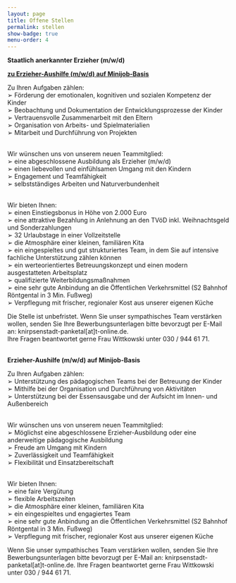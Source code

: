 ```yaml
---
layout: page
title: Offene Stellen
permalink: stellen
show-badge: true
menu-order: 4
---
```

**Staatlich anerkannter Erzieher (m/w/d)**

**[zu Erzieher-Aushilfe (m/w/d) auf Minijob-Basis](#aushilfe)**

Zu Ihren Aufgaben zählen:\
➢ Förderung der emotionalen, kognitiven und sozialen Kompetenz der Kinder\
➢ Beobachtung und Dokumentation der Entwicklungsprozesse der Kinder\
➢ Vertrauensvolle Zusammenarbeit mit den Eltern\
➢ Organisation von Arbeits- und Spielmaterialien\
➢ Mitarbeit und Durchführung von Projekten

\
Wir wünschen uns von unserem neuen Teammitglied:\
➢ eine abgeschlossene Ausbildung als Erzieher (m/w/d)\
➢ einen liebevollen und einfühlsamen Umgang mit den Kindern\
➢ Engagement und Teamfähigkeit\
➢ selbstständiges Arbeiten und Naturverbundenheit

\
Wir bieten Ihnen:\
➢ einen Einstiegsbonus in Höhe von 2.000 Euro\
➢ eine attraktive Bezahlung in Anlehnung an den TVöD inkl. Weihnachtsgeld und Sonderzahlungen\
➢ 32 Urlaubstage in einer Vollzeitstelle\
➢ die Atmosphäre einer kleinen, familiären Kita\
➢ ein eingespieltes und gut strukturiertes Team, in dem Sie auf intensive fachliche Unterstützung
zählen können\
➢ ein werteorientiertes Betreuungskonzept und einen modern ausgestatteten Arbeitsplatz\
➢ qualifizierte Weiterbildungsmaßnahmen\
➢ eine sehr gute Anbindung an die Öffentlichen Verkehrsmittel (S2 Bahnhof Röntgental in 3 Min. Fußweg)\
➢ Verpflegung mit frischer, regionaler Kost aus unserer eigenen Küche

Die Stelle ist unbefristet.
Wenn Sie unser sympathisches Team verstärken wollen, senden Sie Ihre Bewerbungsunterlagen bitte
bevorzugt per E-Mail an: knirpsenstadt-panketal\[at]t-online.de.\
Ihre Fragen beantwortet gerne Frau Wittkowski unter 030 / 944 61 71.

\
<a name="aushilfe"></a>
**Erzieher-Aushilfe (m/w/d) auf Minijob-Basis**

Zu Ihren Aufgaben zählen:\
➢ Unterstützung des pädagogischen Teams bei der Betreuung der Kinder\
➢ Mithilfe bei der Organisation und Durchführung von Aktivitäten\
➢ Unterstützung bei der Essensausgabe und der Aufsicht im Innen- und Außenbereich

\
Wir wünschen uns von unserem neuen Teammitglied:\
➢ Möglichst eine abgeschlossene Erzieher-Ausbildung oder eine anderweitige pädagogische  Ausbildung\
➢ Freude am Umgang mit Kindern\
➢ Zuverlässigkeit und Teamfähigkeit\
➢ Flexibilität und Einsatzbereitschaft

\
Wir bieten Ihnen:\
➢ eine faire Vergütung\
➢ flexible Arbeitszeiten\
➢ die Atmosphäre einer kleinen, familiären Kita\
➢ ein eingespieltes und engagiertes Team\
➢ eine sehr gute Anbindung an die Öffentlichen Verkehrsmittel (S2 Bahnhof Röntgental in 3 Min. Fußweg)\
➢ Verpflegung mit frischer, regionaler Kost aus unserer eigenen Küche

Wenn Sie unser sympathisches Team verstärken wollen, senden Sie Ihre Bewerbungsunterlagen bitte bevorzugt per E-Mail an: knirpsenstadt-panketal\[at]t-online.de.
Ihre Fragen beantwortet gerne Frau Wittkowski unter 030 / 944 61 71.

